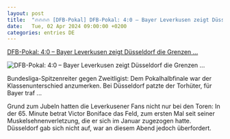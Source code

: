 ```yaml
---
layout: post
title:  "🔥🔥🔥🔥 [DFB-Pokal] DFB-Pokal: 4:0 – Bayer Leverkusen zeigt Düsseldorf die Grenzen ..."
date:   Tue, 02 Apr 2024 09:00:00 +0200
categories: entries DE
---
```

[DFB-Pokal: 4:0 – Bayer Leverkusen zeigt Düsseldorf die Grenzen ...](https://www.spiegel.de/sport/fussball/dfb-pokal-bayer-leverkusen-nach-souveraenem-4-0-sieg-gegen-fortuna-duesseldorf-im-finale-a-f6bfbc0e-f149-418c-b280-42687005ad15)

![DFB-Pokal: 4:0 – Bayer Leverkusen zeigt Düsseldorf die Grenzen ...](https://cdn.prod.www.spiegel.de/images/fd83b94a-5d9f-4d0f-bb87-3b3450a375f0_w1200_r1.778_fpx64_fpy55.jpg)

Bundesliga-Spitzenreiter gegen Zweitligist: Dem Pokalhalbfinale war der Klassenunterschied anzumerken. Bei Düsseldorf patzte der Torhüter, für Bayer traf ...

Grund zum Jubeln hatten die Leverkusener Fans nicht nur bei den Toren: In der 65. Minute betrat Victor Boniface das Feld, zum ersten Mal seit seiner Muskelsehnenverletzung, die er sich im Januar zugezogen hatte. Düsseldorf gab sich nicht auf, war an diesem Abend jedoch überfordert.

